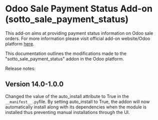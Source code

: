 # Odoo Sale Payment Status Add-on (sotto_sale_payment_status)

This add-on aims at providing payment status information on Odoo sale orders. For more information please visit official add-on website/Odoo platform [here](https://apps.odoo.com/apps/modules/14.0/sotto_sale_payment_status/#).

This documentation outlines the modifications made to the "sotto_sale_payment_status" addon in the Odoo platform.

Release notes:

## Version 14.0-1.0.0
Changed the value of the auto_install attribute to True in the `__manifest__.py`file. By setting auto_install to True, the addon will now automatically install along with its dependencies when the module is installed thus preventing manual installations through the UI.
